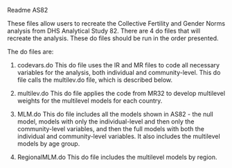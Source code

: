 Readme AS82

These files allow users to recreate the Collective Fertility and Gender Norms analysis from DHS Analytical Study 82. 
There are 4 do files that will recreate the analysis. These do files should be run in the order presented.

The do files are:

1. codevars.do
   This do file uses the IR and MR files to code all necessary variables for the analysis, both individual and community-level. 
   This do file calls the multilev.do file, which is described below.

2. multilev.do
   This do file applies the code from MR32 to develop multilevel weights for the multilevel models for each country.

3. MLM.do
   This do file includes all the models shown in AS82 - the null model, models with only the individual-level and then only 
   the community-level variables, and then the full models with both the individual and community-level variables. It also 
   includes the multilevel models by age group.

4. RegionalMLM.do
   This do file includes the multilevel models by region.


